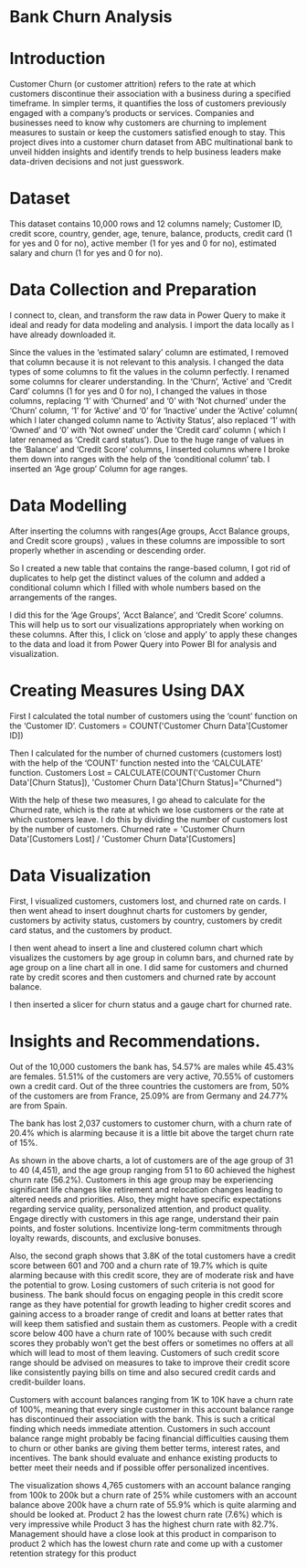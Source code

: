 # Bank Churn Analysis


# Introduction
Customer Churn (or customer attrition) refers to the rate at which customers discontinue their association with a business during a specified timeframe. In simpler terms, it quantifies the loss of customers previously engaged with a company’s products or services.
Companies and businesses need to know why customers are churning to implement measures to sustain or keep the customers satisfied enough to stay.
This project dives into a customer churn dataset from ABC multinational bank to unveil hidden insights and identify trends to help business leaders make data-driven decisions and not just guesswork.

# Dataset
This dataset contains 10,000 rows and 12 columns namely;
Customer ID, credit score, country, gender, age, tenure, balance, products, credit card (1 for yes and 0 for no), active member (1 for yes and 0 for no), estimated salary and churn (1 for yes and 0 for no).

# Data Collection and Preparation
I connect to, clean, and transform the raw data in Power Query to make it ideal and ready for data modeling and analysis. I import the data locally as I have already downloaded it.
 
Since the values in the ‘estimated salary’ column are estimated, I removed that column because it is not relevant to this analysis. I changed the data types of some columns to fit the values in the column perfectly. I renamed some columns for clearer understanding. In the ‘Churn’, ‘Active’ and ‘Credit Card’ columns (1 for yes and 0 for no), I changed the values in those columns, replacing ‘1’ with ‘Churned’ and ‘0’ with ‘Not churned’  under the ‘Churn’ column, ‘1’ for ‘Active’ and ‘0’ for ‘Inactive’ under the ‘Active’ column( which I later changed column name to ‘Activity Status’, also replaced ‘1’ with ‘Owned’ and ‘0’ with ‘Not owned’ under the ‘Credit card’ column ( which I later renamed as ‘Credit card status’). Due to the huge range of values in the ‘Balance’ and ‘Credit Score’ columns, I inserted columns where I broke them down into ranges with the help of the ‘conditional column’ tab. I inserted an ‘Age group’ Column for age ranges. 

# Data Modelling
After inserting the columns with ranges(Age groups, Acct Balance groups, and Credit score groups) , values in these columns are impossible to sort properly whether in ascending or descending order.
 
So I created a new table that contains the range-based column, I got rid of duplicates to help get the distinct values of the column and added a conditional column which I  filled with whole numbers based on the arrangements of the ranges. 
 
I did this for the ‘Age Groups’, ‘Acct Balance’, and ‘Credit Score’ columns. This will help us to sort our visualizations appropriately when working on these columns.
After this, I click on ‘close and apply’ to apply these changes to the data and load it from Power Query into Power BI for analysis and visualization.


# Creating Measures Using DAX
First I calculated the total number of customers using the ‘count’ function on the ‘Customer ID’.
Customers = COUNT('Customer Churn Data'[Customer ID])


Then I calculated for the number of churned customers (customers lost) with the help of the ‘COUNT’ function nested into the ‘CALCULATE’ function.
Customers Lost = CALCULATE(COUNT('Customer Churn Data'[Churn Status]), 'Customer Churn Data'[Churn Status]="Churned")

With the help of these two measures, I go ahead to calculate for the Churned rate, which is the rate at which we lose customers or the rate at which customers leave. I do this by dividing the number of customers lost by the number of customers.
Churned rate = 'Customer Churn Data'[Customers Lost] / 'Customer Churn Data'[Customers]


# Data Visualization
First, I visualized customers, customers lost, and churned rate on cards. I then went ahead to insert doughnut charts for customers by gender, customers by activity status, customers by country, customers by credit card status, and the customers by product.

I then went ahead to insert a line and clustered column chart which visualizes the customers by age group in column bars, and churned rate by age group on a line chart all in one. I did same for customers and churned rate by credit scores and then customers and churned rate by account balance.

I then inserted a slicer for churn status and a gauge chart for churned rate.



# Insights and Recommendations.
 
Out of the 10,000 customers the bank has, 54.57% are males while 45.43% are females. 51.51% of the customers are very active, 70.55% of customers own a credit card. Out of the three countries the customers are from, 50% of the customers are from France, 25.09% are from Germany and 24.77% are from Spain.
 

The bank has lost 2,037 customers to customer churn, with a churn rate of 20.4% which is alarming because it is a little bit above the target churn rate of 15%.



 
As shown in the above charts, a lot of customers are of the age group of 31 to 40 (4,451), and the age group ranging from 51 to 60 achieved the highest churn rate (56.2%). Customers in this age group may be experiencing significant life changes like retirement and relocation changes leading to altered needs and priorities. Also, they might have specific expectations regarding service quality, personalized attention, and product quality. Engage directly with customers in this age range, understand their pain points, and foster solutions. Incentivize long-term commitments through loyalty rewards, discounts, and exclusive bonuses.

Also, the second graph shows that 3.8K of the total customers have a credit score between 601 and 700 and a churn rate of 19.7% which is quite alarming because with this credit score, they are of moderate risk and have the potential to grow. Losing customers of such criteria is not good for business. The bank should focus on engaging people in this credit score range as they have potential for growth leading to higher credit scores and gaining access to a broader range of credit and loans at better rates that will keep them satisfied and sustain them as customers. People with a credit score below 400 have a churn rate of 100% because with such credit scores they probably won’t get the best offers or sometimes no offers at all which will lead to most of them leaving. Customers of such credit score range should be advised on measures to take to improve their credit score like consistently paying bills on time and also secured credit cards and credit-builder loans.

Customers with account balances ranging from 1K to 10K have a churn rate of 100%, meaning that every single customer in this account balance range has discontinued their association with the bank. This is such a critical finding which needs immediate attention. Customers in such account balance range might probably be facing financial difficulties causing them to churn or other banks are giving them better terms, interest rates, and incentives. The bank should evaluate and enhance existing products to better meet their needs and if possible offer personalized incentives.

The visualization shows 4,765 customers with an account balance ranging from 100k to 200k but a churn rate of 25% while customers with an account balance above 200k have a churn rate of 55.9% which is quite alarming and should be looked at.
Product 2 has the lowest churn rate (7.6%) which is very impressive while Product 3 has the highest churn rate with 82.7%. Management should have a close look at this product in comparison to product 2 which has the lowest churn rate and come up with a customer retention strategy for this product
